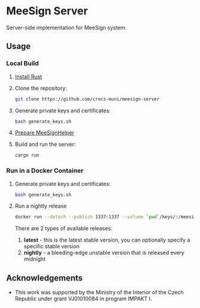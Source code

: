 # MeeSign Server

Server-side implementation for MeeSign system.

## Usage

### Local Build

1. [Install Rust](https://www.rust-lang.org/tools/install)

2. Clone the repository:

   ```bash
   git clone https://github.com/crocs-muni/meesign-server
   ```

3. Generate private keys and certificates:

   ```bash
   bash generate_keys.sh
   ```

4. [Prepare MeeSignHelper](https://github.com/dufkan/meesign-helper)

5. Build and run the server:

   ```bash
   cargo run
   ```

### Run in a Docker Container

1. Generate private keys and certificates:

   ```bash
   bash generate_keys.sh
   ```

2. Run a nightly release
   ```bash
   docker run --detach --publish 1337:1337 --volume `pwd`/keys/:/meesign/keys/ crocsmuni/meesign:nightly
   ```
   There are 2 types of available releases:
   1. **latest** - this is the latest stable version, you can optionally specify a specific stable version
   2. **nightly** - a bleeding-edge unstable version that is released every midnight

## Acknowledgements

* This work was supported by the Ministry of the Interior of the Czech Republic under grant VJ01010084 in program IMPAKT I.
